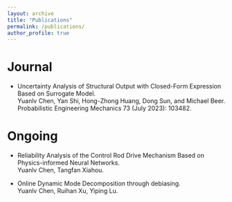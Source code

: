 ```yaml
---
layout: archive
title: "Publications"
permalink: /publications/
author_profile: true
---
```


Journal
======

* Uncertainty Analysis of Structural Output with Closed-Form Expression Based on Surrogate Model. <br>
  Yuanlv Chen, Yan Shi, Hong-Zhong Huang, Dong Sun, and Michael Beer.  <br>
  Probabilistic Engineering Mechanics 73 (July 2023): 103482.

Ongoing
======
* Reliability Analysis of the Control Rod Drive Mechanism Based on Physics-informed Neural Networks. <br>
  Yuanlv Chen, Tangfan Xiahou. 

* Online Dynamic Mode Decomposition through debiasing. <br>
  Yuanlv Chen, Ruihan Xu, Yiping Lu. 


  

